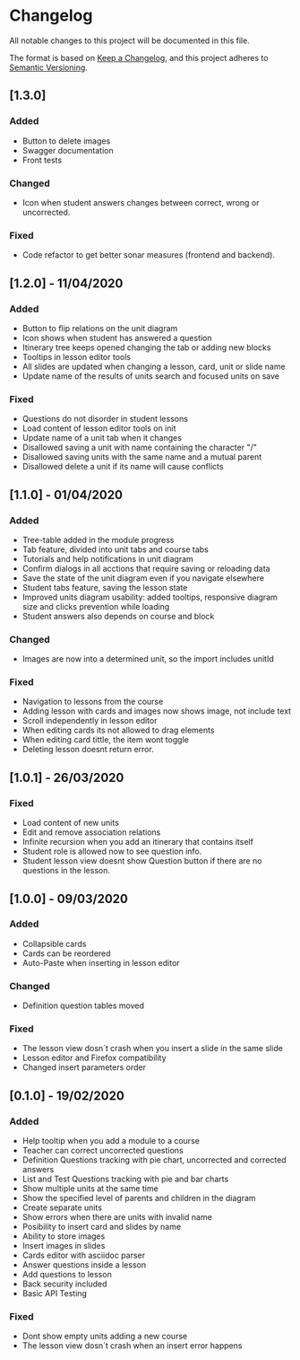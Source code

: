 # Changelog
All notable changes to this project will be documented in this file.

The format is based on [Keep a Changelog](https://keepachangelog.com/en/1.0.0/),
and this project adheres to [Semantic Versioning](https://semver.org/spec/v2.0.0.html).

## [1.3.0]

### Added

- Button to delete images
- Swagger documentation
- Front tests

### Changed

- Icon when student answers changes between correct, wrong or uncorrected.

### Fixed

- Code refactor to get better sonar measures (frontend and backend).


## [1.2.0] - 11/04/2020

### Added

- Button to flip relations on the unit diagram
- Icon shows when student has answered a question
- Itinerary tree keeps opened changing the tab or adding new blocks
- Tooltips in lesson editor tools
- All slides are updated when changing a lesson, card, unit or slide name
- Update name of the results of units search and focused units on save

### Fixed

- Questions do not disorder in student lessons
- Load content of lesson editor tools on init
- Update name of a unit tab when it changes
- Disallowed saving a unit with name containing the character "/"
- Disallowed saving units with the same name and a mutual parent
- Disallowed delete a unit if its name will cause conflicts

## [1.1.0] - 01/04/2020

### Added

- Tree-table added in the module progress
- Tab feature, divided into unit tabs and course tabs
- Tutorials and help notifications in unit diagram
- Confirm dialogs in all acctions that require saving or reloading data
- Save the state of the unit diagram even if you navigate elsewhere
- Student tabs feature, saving the lesson state
- Improved units diagram usability: added tooltips, responsive diagram size and clicks prevention while loading
- Student answers also depends on course and block

### Changed

- Images are now into a determined unit, so the import includes unitId

### Fixed

- Navigation to lessons from the course
- Adding lesson with cards and images now shows image, not include text
- Scroll independently in lesson editor
- When editing cards its not allowed to drag elements
- When editing card tittle, the item wont toggle
- Deleting lesson doesnt return error.

## [1.0.1] - 26/03/2020

### Fixed

- Load content of new units
- Edit and remove association relations
- Infinite recursion when you add an itinerary that contains itself
- Student role is allowed now to see question info.
- Student lesson view doesnt show Question button if there are no questions in the lesson.

## [1.0.0] - 09/03/2020

### Added

- Collapsible cards
- Cards can be reordered
- Auto-Paste when inserting in lesson editor

### Changed

- Definition question tables moved

### Fixed

- The lesson view dosn´t crash when you insert a slide in the same slide
- Lesson editor and Firefox compatibility
- Changed insert parameters order

## [0.1.0] - 19/02/2020

### Added

- Help tooltip when you add a module to a course
- Teacher can correct uncorrected questions
- Definition Questions tracking with pie chart, uncorrected and corrected answers
- List and Test Questions tracking with pie and bar charts
- Show multiple units at the same time
- Show the specified level of parents and children in the diagram
- Create separate units
- Show errors when there are units with invalid name
- Posibility to insert card and slides by name
- Ability to store images
- Insert images in slides
- Cards editor with asciidoc parser
- Answer questions inside a lesson
- Add questions to lesson
- Back security included
- Basic API Testing

### Fixed

- Dont show empty units adding a new course
- The lesson view dosn´t crash when an insert error happens
